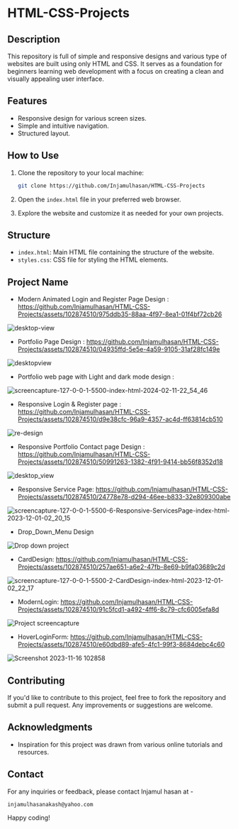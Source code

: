 # HTML-CSS-Projects

## Description

This repository is full of simple and responsive designs and various type of websites are built using only HTML and CSS. It serves as a foundation for beginners learning web development with a focus on creating a clean and visually appealing user interface.

## Features

- Responsive design for various screen sizes.
- Simple and intuitive navigation.
- Structured layout.

## How to Use

1. Clone the repository to your local machine:

   ```bash
   git clone https://github.com/Injamulhasan/HTML-CSS-Projects
   ```

2. Open the `index.html` file in your preferred web browser.

3. Explore the website and customize it as needed for your own projects.

## Structure

- `index.html`: Main HTML file containing the structure of the website.
- `styles.css`: CSS file for styling the HTML elements.

## Project Name

- Modern Animated Login and Register Page Design : https://github.com/Injamulhasan/HTML-CSS-Projects/assets/102874510/975ddb35-88aa-4f97-8ea1-01f4bf72cb26

![desktop-view](https://github.com/Injamulhasan/HTML-CSS-Projects/assets/102874510/6b1f8401-e0cd-4f54-9bdd-39558c305f8a)

- Portfolio Page Design : https://github.com/Injamulhasan/HTML-CSS-Projects/assets/102874510/04935ffd-5e5e-4a59-9105-31af28fc149e

![desktopview](https://github.com/Injamulhasan/HTML-CSS-Projects/assets/102874510/e4796135-fc97-4672-ae2b-d7455ccc744b)

- Portfolio web page with Light and dark mode design :

![screencapture-127-0-0-1-5500-index-html-2024-02-11-22_54_46](https://github.com/Injamulhasan/HTML-CSS-Projects/assets/102874510/aa3d758f-cd25-475a-9888-e9c2b3b5d4ed)

- Responsive Login & Register page : https://github.com/Injamulhasan/HTML-CSS-Projects/assets/102874510/d9e38cfc-96a9-4357-ac4d-ff63814cb510

![re-design](https://github.com/Injamulhasan/HTML-CSS-Projects/assets/102874510/02a4af21-1ca1-49c5-92ab-35ec042a7468)

- Responsive Portfolio Contact page Design : https://github.com/Injamulhasan/HTML-CSS-Projects/assets/102874510/50991263-1382-4f91-9414-bb56f8352d18

![desktop_view](https://github.com/Injamulhasan/HTML-CSS-Projects/assets/102874510/9c7cf2e8-76d6-4cf7-9f95-b8130c76c182)

- Responsive Service Page: https://github.com/Injamulhasan/HTML-CSS-Projects/assets/102874510/24778e78-d294-46ee-b833-32e809300abe

![screencapture-127-0-0-1-5500-6-Responsive-ServicesPage-index-html-2023-12-01-02_20_15](https://github.com/Injamulhasan/HTML-CSS-Projects/assets/102874510/92a2b250-e7cd-434c-a38e-017bce15c0ba)

- Drop_Down_Menu Design

![Drop down project](https://github.com/Injamulhasan/HTML-CSS-Projects/assets/102874510/91bcac01-fde9-462d-a9c8-ba38ee1efa5c)

- CardDesign: https://github.com/Injamulhasan/HTML-CSS-Projects/assets/102874510/257ae651-a6e2-47fb-8e69-b9fa03689c2d

![screencapture-127-0-0-1-5500-2-CardDesign-index-html-2023-12-01-02_22_17](https://github.com/Injamulhasan/HTML-CSS-Projects/assets/102874510/2e04ee01-a034-4be1-a904-8d5d59f431f0)

- ModernLogin: https://github.com/Injamulhasan/HTML-CSS-Projects/assets/102874510/91c5fcd1-a492-4ff6-8c79-cfc6005efa8d

![Project screencapture](https://github.com/Injamulhasan/HTML-CSS-Projects/assets/102874510/1ef78b54-a5ce-43f0-8983-7cee02d369f2)

- HoverLoginForm: https://github.com/Injamulhasan/HTML-CSS-Projects/assets/102874510/e60dbd89-afe5-4fc1-99f3-8684debc4c60

![Screenshot 2023-11-16 102858](https://github.com/Injamulhasan/HTML-CSS-Projects/assets/102874510/8e200dd4-ed84-4192-a579-d227b448e684)

## Contributing

If you'd like to contribute to this project, feel free to fork the repository and submit a pull request. Any improvements or suggestions are welcome.

## Acknowledgments

- Inspiration for this project was drawn from various online tutorials and resources.

## Contact

For any inquiries or feedback, please contact Injamul hasan at -

```
injamulhasanakash@yahoo.com
```

Happy coding!
